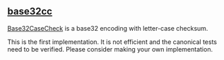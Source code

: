 [base32cc](https://word.site/2019/11/13/base32cc/)
---

[Base32CaseCheck](https://word.site/2019/11/13/base32cc/) is a base32 encoding with letter-case checksum.

This is the first implementation. It is not efficient and the canonical tests need to be verified. Please consider making your own implementation.
